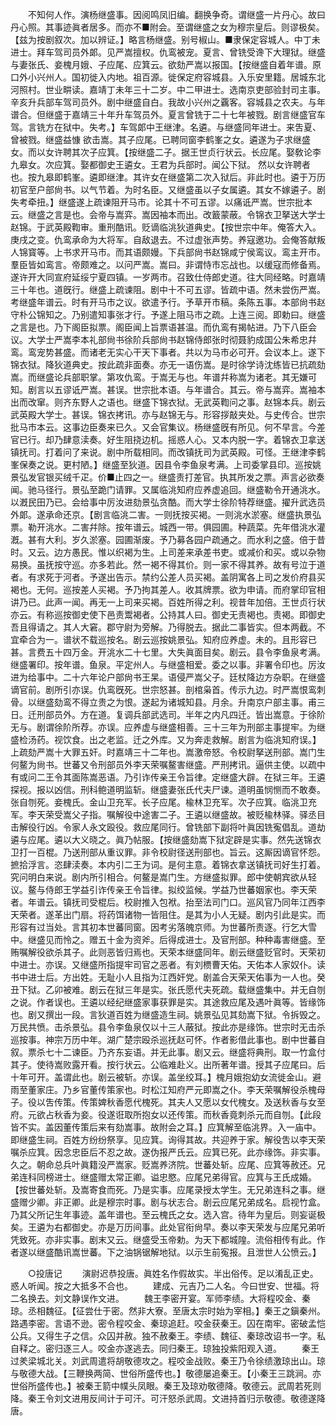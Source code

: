 <!-- { "loadSidebar": true } -->
　　不知何人作。演杨继盛事。因阅鸣凤旧编。翻换争奇。谓继盛一片丹心。故曰丹心照。其事迹眞者居多。而亦不■附会。至谓继盛之女为穆宗皇后。则谬极矣。【兹为按剧叙次。加以辨证。】略言杨继盛。别号椒山。■隶保定容城人。中丁未进士。拜车驾司员外郞。见严嵩擅权。仇鸾被宠。夏言、曾铣受谗下大理狱。继盛与妻张氏、妾槐月娥、子应尾、应箕云。欲劾严嵩以报国。【按继盛自着年谱。原口外小兴州人。国初徙入内地。祖百源。徙保定府容城县。入乐安里籍。居城东北河照村。世业畊读。嘉靖丁未年三十二岁。中二甲进士。选南京吏部验封司主事。辛亥升兵部车驾司员外。剧中继盛自白。我故小兴州之覊客。容城县之农夫。与年谱合。但继盛于嘉靖三十年升车驾员外。夏言曾铣于二十七年被戮。剧言继盛官车驾。言铣方在狱中。失考。】车驾郞中王继津。名遴。与继盛同年进士。来吿夏、曾被戮。继盛益慷 欲击嵩。其子应尾。已聘同窗李鹤峯之女。遴遂为子求继盛女。而以女许聘其次子应箕。【按继盛二子。据王世贞行状云。长应尾。娶敎论李九皋女。次应箕。娶都御史王遴女。王君为兵部时。闻公下狱。 然以女许聘者也。按九皋即鹤峯。遴即继津。其许女在继盛第二次入狱后。非此时也。遴于万历初官至户部尙书。以气节着。为时名臣。又继盛虽以子女属遴。其女不嫁遴子。剧失考牵扭。】继盛遂上疏谏阻开马市。论其十不可五谬。以痛诋严嵩。世宗批本云。继盛之言是也。会帝与嵩弈。嵩因袖本而出。改籖蒙蔽。令锦衣卫拏送大学士赵锦。于武英殿鞫审。重刑酷讯。贬谪临洮狄道典史。【按世宗中年。俺答大入。庚戌之变。仇鸾承命为大将军。自敌退去。不过虚张声势。养寇邀功。会俺答献叛人锦寳等。上书求开马市。而其语颇嫚。下兵部尙书赵锦咸宁侯鸾议。鸾主开市。羣臣皆如鸾言。帝颇难之。以问严嵩。嵩曰。非谓恃市忘战也。以缓寇而修备焉。遂许开大同宣府延绥宁夏四镇。一岁两市。召致仕侍郎史道。往大同经略。时嘉靖三十年也。道旣行。继盛上疏谏阻。剧中十不可五谬。皆疏中语。然未尝伤严嵩。考继盛年谱云。时有开马市之议。欲遣予行。予草开市稿。条陈五事。本部尙书赵守朴公锦知之。乃别遣知事张才行。予遂上阻马市之疏。上连三阅。即勅曰。继盛之言是也。乃下阁臣拟票。阁臣闻上旨票语甚温。而仇鸾有揭帖进。乃下八臣会议。大学士严嵩李本礼部尙书徐阶兵部尙书赵锦侍郎张时彻聂豹成国公朱希忠幷鸾。鸾宠势甚盛。而诸老无实心干天下事者。共以为马市必可开。会议本上。遂下锦衣狱。降狄道典史。按此疏非面奏。亦无一语伤嵩。是时徐学诗沈练皆已抗疏劾嵩。而继盛论兵部职掌。第攻仇鸾。于嵩无与也。年谱幷称嵩为诸老。其无嫌可知。剧言以五谬诋严嵩。甚误。世宗批本语。与年谱合。其云。帝与嵩弈。嵩袖本出而改窜。则齐东野人之语也。继盛下锦衣狱。无武英鞫问之事。赵锦本兵。剧云武英殿大学士。甚误。锦衣拷讯。亦与赵锦无与。形容拶敲夹处。与史传合。世宗批马市本云。这事边臣奏来已久。又会官集议。杨继盛旣有所见。何不早言。今差官已行。却乃肆意渎奏。好生阻挠边机。摇惑人心。又本内脱一字。着锦衣卫拿送镇抚司。打着问了来说。剧中所载相同。而改镇抚司为武英殿。可怪。王继津李鹤峯保奏之说。更村陋。】继盛至狄道。因县令李鱼泉考满。上司委掌县印。巡按姚景弘发官银买绒千疋。价■止四之一。继盛责打差官。执其所发之票。声言必欲奏闻。驰马径行。景弘至跪门请罪。又属临洮知府应养虚追回。继盛勒令开通洮水。以漑民田乃已。会给事中厉汝进劾景弘贪酷。而大学士徐阶特荐继盛。擢升武选员外郞。遂承命还京。【剧言临洮二害。一则抚按买褐。一则洮水淤塞。继盛执景弘票。勒开洮水。二害幷除。按年谱云。城西一带。俱园圃。种蔬菜。先年借洮水灌漑。甚有大利。岁久淤塞。园圃渐废。予乃募各园户疏通之。而水利之盛。倍于昔时。又云。边方愚民。惟以织褐为生。上司差来承差书吏。或减价和买。或以杂物易换。虽抚按守巡。亦多若此。然一褐不得其价。则一家不得其养。故有号泣于道者。有求死于河者。予遂出告示。禁约公差人员买褐。盖阴寓各上司之发价府县买褐也。无何。巡按差人买褐。予乃拘其差人。收其牌票。欲为申请。而府掌印官相讲乃已。此声一闻。再无一上司来买褐。百姓所得之利。视昔年加倍。王世贞行状亦云。有称巡按御史使下邑责鬻褐者。公持其人曰。御史无责褐也。责褐。即御史吾且得请之。其人大窘。郡守尉为旁解。乃得脱去。据此二事皆实。但本两截。不宜牵合为一。谱状不载巡按名。剧云巡按姚景弘。知府应养虚。未的。且形容已甚。言费五十四万金。开洮水二十七里。大失眞面目矣。剧云。县令李鱼泉考满。继盛署印。按年谱。鱼泉。平定州人。与继盛相爱。委之以事。非署令印也。厉汝进为给事中。二十六年论户部尙书王杲。语侵严嵩父子。廷杖降边方杂职。在继盛谪官前。剧所引亦误。仇鸾旣死。世宗怒甚。剖棺枭首。传示九边。时严嵩恨鸾刺骨。以继盛劾鸾不得立贵之为恨。遂起为诸城知县。月余。升南京户部主事。甫三日。迁刑部员外。方在道。复调兵部武选司。半年之内凡四迁。皆出嵩意。于徐阶无与。剧谓徐阶所荐。亦误。应养虚与继盛相善。三十三年为刑部主事提牢。为继盛检汤药。视饮食。出之老监。迁之外库。又为奔走救解。剧言为临洮知府误。】上疏劾严嵩十大罪五奸。时嘉靖三十二年也。嵩激帝怒。令校尉拏送刑部。嵩门生何鳌为尙书。世蕃又令刑部员外李天荣嘱鳌害继盛。严刑拷讯。逼供主使。以疏中有或问二王令其面陈嵩恶语。乃引诈传亲王令旨律。定继盛大辟。在狱三年。王遴探视。报以凶信。刑科鲍道明监斩。继盛妻张氏代夫尸谏。道明虽悯恻而不敢奏。张自刎死。妾槐氏。金山卫充军。长子应尾。楡林卫充军。次子应箕。临洮卫充军。李天荣受嵩父子指。嘱解役中途害二子。王遴以继盛故。被贬楡林驿。驿丞目击解役行凶。令家人永文殴役。救应尾同行。曾铣部下副将叶眞因铣寃倡乱。道劫遴与应尾。遴以大义晓之。眞乃帖服。【按继盛劾嵩下狱定辟是实事。然先送锦衣卫打一百棍。乃送刑部从重议罪。非令校尉径送刑部也。旨云。这厮因谪官怀怨。摭拾浮言。恣肆渎奏。本内引二王为词。是何主意。着锦衣拿送镇抚司好生打着。究问明白来说。剧内所引相合。何鳌是嵩门生。方继盛拟罪。郎中使朝宾欲从轻议。鳌与侍郎王学益引诈传亲王令旨律。拟绞监候。学益乃世蕃姻家也。李天荣者。年谱云。镇抚司受棍后。校尉推入包袱。抬至法司门口。巡风官乃同年江西李天荣者。遂革出门扇。将药饵诸物一皆阻住。是其为小人无疑。剧内引此是实。而形容有过当处。言其初本世蕃同窗。因考劣落魄京师。为世蕃所责逐。行乞大雪中。继盛见而怜之。赠五十金为资斧。后得成进士。及官刑部。种种毒害继盛。至贿嘱解役欲杀其子。此则恶皆归焉也。天荣本继盛同年。剧云继盛贬官时。天荣初中进士。亦误。又继盛所指提牢司官之恶者。有刘槚曹天佑。天佑本人家奴仆。读书中进士后。方出姓。无耻小人且指为江西奸党。剧盖合天荣天佑事为一人也。癸丑下狱。乙卯被难。剧云在狱三年是实。张氏愿代夫死疏。载继盛集中。并无自刎之说。作者误也。王遴以经纪继盛家事获罪是实。其途救应尾及遇叶眞等。皆缘饰也。剧又撰出一段。言狄道百姓为继盛造生祠。姚景弘见其劾嵩下狱。令拆毁之。万民共愤。击杀景弘。县令李鱼泉仅以十三人蔽狱。按此亦是缘饰。世宗时无击杀巡按事。神宗万历中年。湖广楚宗殴杀巡抚赵可怀。作者影借此事也。剧中世蕃自叙。票杀七十二谏臣。乃齐东妄语。并无此事。剧又云。继盛将典刑。取一竹盒付其子。使待嵩败露开看。按行状云。公临难赴义。出所著年谱。授其子应尾曰。后十年可开。盖谓此也。剧云被斩。亦误。盖坐绞耳。】槐月娥抱幼女流徙金山。避雨至董家庄。乃乡官董传策家也。时松江知府严元即嵩之仆。李天荣嘱解役杀槐母子。役以吿传策。传策婢秋香愿代槐死。其夫人又愿以女代槐女。及送秋香与女至府。元欲占秋香为妾。役遂诳取所抱女以还传策。而秋香竟刺杀元而自刎。【此段皆不实。盖因董传策后来有劾嵩事。故附会之耳。】应箕解至临洮界。入一庙中。即继盛生祠。百姓方纷纷祭享。见应箕。询得其故。共迎养于家。解役吿以李天荣嘱杀应箕。因念忠臣后不忍之故。遂伪报严氏云。应箕已死。此亦缘饰。非实事。久之。朝命总兵叶眞籍没严嵩家。贬嵩养济院。世蕃处斩。应尾、应箕等赦还。兄弟连科同榜进士。继盛赠太常正卿。谥忠愍。应尾兄弟得官。应箕与王氏成婚。【按世蕃处斩。及嵩寄食而死。乃是实事。应尾录授太学生。无兄弟连科之事。继盛赠少卿。非正卿。此是穆宗时事。剧与状志合。剧云应尾兄弟成名。启视竹盒。乃其父所记生年事迹。盖年谱也。至云槐氏之女。选入宫。待年为皇后。则妄诞极矣。王遴为右都御史。亦是万历间事。此处官衔尙早。奏以李天荣发与应尾兄弟听凭致死。亦非实事。剧末又云。继盛受玉帝勅。为天下都城隍。流俗相传有此。作者遂以继盛酷讯嵩世蕃。下之油锅锯解地狱。以示生前寃报。且泄世人公愤云。】 


　　○投唐记 
　　演尉迟恭投唐。眞姓名作假故实。半出俗传。足以淆乱正史。惑人听闻。按之大抵多不合也。 
　　建成、元吉乃二人名。今曰世安、世福。将二名换去。刘文静误作文进。 
　　魏王李密开宴。军师李绩。大将程咬金、秦琼。丞相魏征。【征尝仕于密。然非大寮。至唐太宗时始为宰相。】秦王之鎭秦州。路遇李密。言语不逊。密令程咬金、秦琼追赶。咬金获秦王。囚在南牢。密破孟恺公兵。又得生子之信。众囚并赦。独不赦秦王。李绩、魏征、秦琼改诏书一字。私自释之。密归逐三人。咬金亦遂逃去。同归秦王。琼独投紫阳观入道。 
　　秦王过羑梁城北关。刘武周遣将胡敬德攻之。程咬金战败。秦王乃令徐绩激琼出山。琼与敬德大战。【三鞭换两简、世俗所盛传也。】敬德屡追秦王。【小秦王三跳涧。亦世俗所盛传也。】被秦王箭中幞头凤眼。秦王及琼劝敬德降。敬德云。武周若死则降。秦王令刘文进用反间计于可汗。可汗怒杀武周。文进持首归示敬德。敬德遂降唐。 
